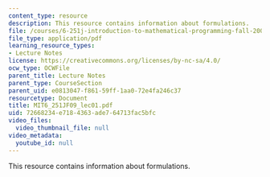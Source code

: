 ```yaml
---
content_type: resource
description: This resource contains information about formulations.
file: /courses/6-251j-introduction-to-mathematical-programming-fall-2009/72668234e7184363ade764713fac5bfc_MIT6_251JF09_lec01.pdf
file_type: application/pdf
learning_resource_types:
- Lecture Notes
license: https://creativecommons.org/licenses/by-nc-sa/4.0/
ocw_type: OCWFile
parent_title: Lecture Notes
parent_type: CourseSection
parent_uid: e0813047-f861-59ff-1aa0-72e4fa246c37
resourcetype: Document
title: MIT6_251JF09_lec01.pdf
uid: 72668234-e718-4363-ade7-64713fac5bfc
video_files:
  video_thumbnail_file: null
video_metadata:
  youtube_id: null
---
```

This resource contains information about formulations.